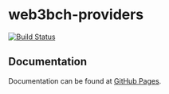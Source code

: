 # web3bch-providers
[![Build Status](https://travis-ci.org/web3bch/providers.svg?branch=master)](https://travis-ci.org/web3bch/providers)

## Documentation

Documentation can be found at [GitHub Pages][docs].

[docs]: https://web3bch.github.io/providers/